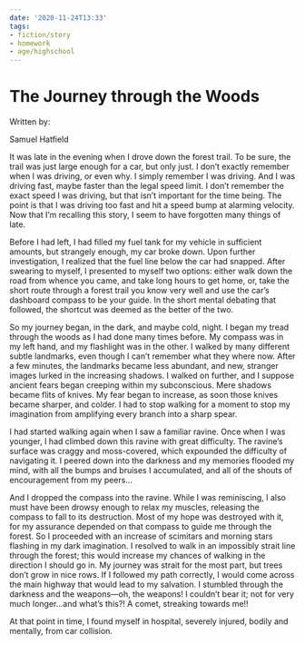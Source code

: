 ```yaml
---
date: '2020-11-24T13:33'
tags:
- fiction/story
- homework
- age/highschool
---
```


# The Journey through the Woods

Written by:

Samuel Hatfield

It was late in the evening when I drove down the forest trail. To be
sure, the trail was just large enough for a car, but only just. I don’t
exactly remember when I was driving, or even why. I simply remember I
was driving. And I was driving fast, maybe faster than the legal speed
limit. I don’t remember the exact speed I was driving, but that isn’t
important for the time being. The point is that I was driving too fast
and hit a speed bump at alarming velocity. Now that I’m recalling this
story, I seem to have forgotten many things of late.

Before I had left, I had filled my fuel tank for my vehicle in
sufficient amounts, but strangely enough, my car broke down. Upon
further investigation, I realized that the fuel line below the car had
snapped. After swearing to myself, I presented to myself two options:
either walk down the road from whence you came, and take long hours to
get home, or, take the short route through a forest trail you know very
well and use the car’s dashboard compass to be your guide. In the short
mental debating that followed, the shortcut was deemed as the better of
the two.

So my journey began, in the dark, and maybe cold, night. I began my
tread through the woods as I had done many times before. My compass was
in my left hand, and my flashlight was in the other. I walked by many
different subtle landmarks, even though I can’t remember what they where
now. After a few minutes, the landmarks became less abundant, and new,
stranger images lurked in the increasing shadows. I walked on further,
and I suppose ancient fears began creeping within my subconscious. Mere
shadows became flits of knives. My fear began to increase, as soon those
knives became sharper, and colder. I had to stop walking for a moment to
stop my imagination from amplifying every branch into a sharp spear.

I had started walking again when I saw a familiar ravine. Once when I
was younger, I had climbed down this ravine with great difficulty. The
ravine’s surface was craggy and moss-covered, which expounded the
difficulty of navigating it. I peered down into the darkness and my
memories flooded my mind, with all the bumps and bruises I accumulated,
and all of the shouts of encouragement from my peers…

And I dropped the compass into the ravine. While I was reminiscing, I
also must have been drowsy enough to relax my muscles, releasing the
compass to fall to its destruction. Most of my hope was destroyed with
it, for my assurance depended on that compass to guide me through the
forest. So I proceeded with an increase of scimitars and morning stars
flashing in my dark imagination. I resolved to walk in an impossibly
strait line through the forest; this would increase my chances of
walking in the direction I should go in. My journey was strait for the
most part, but trees don’t grow in nice rows. If I followed my path
correctly, I would come across the main highway that would lead to my
salvation. I stumbled through the darkness and the weapons—oh, the
weapons! I couldn’t bear it; not for very much longer…and what’s this?!
A comet, streaking towards me!!

At that point in time, I found myself in hospital, severely injured,
bodily and mentally, from car collision.
